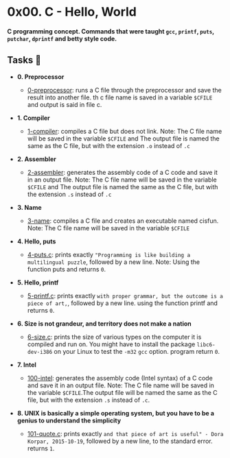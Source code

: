 # 0x00. C - Hello, World
#### C programming concept. Commands that were taught `gcc`, `printf`, `puts`, `putchar`, `dprintf` and betty style code.

## Tasks :page_with_curl:

* **0. Preprocessor**
	* [0-preprocessor](./0-preprocessor): runs a C file through the preprocessor and save the result into another file. th c file name is saved in a variable `$CFILE` and output is said in file c.

* **1. Compiler**
	* [1-compiler](./1-compiler): compiles a C file but does not link. Note: The C file name will be saved in the variable `$CFILE` and The output file is named the same as the C file, but with the extension `.o` instead of `.c`

* **2. Assembler**
	* [2-assembler](./2-assembler): generates the assembly code of a C code and save it in an output file. Note: The C file name will be saved in the variable `$CFILE` and The output file is named the same as the C file, but with the extension `.s` instead of `.c`

* **3. Name**
	* [3-name](./3-name): compiles a C file and creates an executable named cisfun. Note: The C file name will be saved in the variable `$CFILE`

* **4. Hello, puts**
	* [4-puts.c](./4-puts.c): prints exactly `"Programming is like building a multilingual puzzle`, followed by a new line. Note: Using the function puts and returns `0`.

* **5. Hello, printf**
	* [5-printf.c](./5-printf.c): prints exactly `with proper grammar, but the outcome is a piece of art,`, followed by a new line. using the function printf and returns `0`.

* **6. Size is not grandeur, and territory does not make a nation**
	* [6-size.c](./6-size.c): prints the size of various types on the computer it is compiled and run on. You might have to install the package `libc6-dev-i386` on your Linux to test the `-m32` `gcc` option. program return `0`.

* **7. Intel**
	* [100-intel](./100-intel): generates the assembly code (Intel syntax) of a C code and save it in an output file. Note: The C file name will be saved in the variable `$CFILE`.The output file will be named the same as the C file, but with the extension `.s` instead of `.c`.

* **8. UNIX is basically a simple operating system, but you have to be a genius to understand the simplicity**
	* [101-quote.c](./101-quote.c): prints exactly `and that piece of art is useful" - Dora Korpar, 2015-10-19`, followed by a new line, to the standard error. returns `1`.
